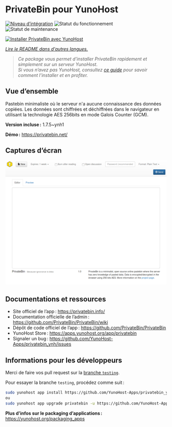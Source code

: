 <!--
Nota bene : ce README est automatiquement généré par <https://github.com/YunoHost/apps/tree/master/tools/readme_generator>
Il NE doit PAS être modifié à la main.
-->

# PrivateBin pour YunoHost

[![Niveau d’intégration](https://apps.yunohost.org/badge/integration/privatebin)](https://ci-apps.yunohost.org/ci/apps/privatebin/)
![Statut du fonctionnement](https://apps.yunohost.org/badge/state/privatebin)
![Statut de maintenance](https://apps.yunohost.org/badge/maintained/privatebin)

[![Installer PrivateBin avec YunoHost](https://install-app.yunohost.org/install-with-yunohost.svg)](https://install-app.yunohost.org/?app=privatebin)

*[Lire le README dans d'autres langues.](./ALL_README.md)*

> *Ce package vous permet d’installer PrivateBin rapidement et simplement sur un serveur YunoHost.*  
> *Si vous n’avez pas YunoHost, consultez [ce guide](https://yunohost.org/install) pour savoir comment l’installer et en profiter.*

## Vue d’ensemble

Pastebin minimaliste où le serveur n'a aucune connaissance des données copiées. Les données sont chiffrées et déchiffrées dans le navigateur en utilisant la technologie AES 256bits en mode Galois Counter (GCM).


**Version incluse :** 1.7.5~ynh1

**Démo :** <https://privatebin.net/>

## Captures d’écran

![Capture d’écran de PrivateBin](./doc/screenshots/bootstrap.png)

## Documentations et ressources

- Site officiel de l’app : <https://privatebin.info/>
- Documentation officielle de l’admin : <https://github.com/PrivateBin/PrivateBin/wiki>
- Dépôt de code officiel de l’app : <https://github.com/PrivateBin/PrivateBin>
- YunoHost Store : <https://apps.yunohost.org/app/privatebin>
- Signaler un bug : <https://github.com/YunoHost-Apps/privatebin_ynh/issues>

## Informations pour les développeurs

Merci de faire vos pull request sur la [branche `testing`](https://github.com/YunoHost-Apps/privatebin_ynh/tree/testing).

Pour essayer la branche `testing`, procédez comme suit :

```bash
sudo yunohost app install https://github.com/YunoHost-Apps/privatebin_ynh/tree/testing --debug
ou
sudo yunohost app upgrade privatebin -u https://github.com/YunoHost-Apps/privatebin_ynh/tree/testing --debug
```

**Plus d’infos sur le packaging d’applications :** <https://yunohost.org/packaging_apps>
